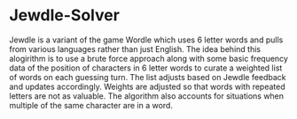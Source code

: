 # Jewdle-Solver

Jewdle is a variant of the game Wordle which uses 6 letter words and pulls from various languages rather than just English. The idea behind this alogirithm is to use a brute force approach along with some basic frequency data of the position of characters in 6 letter words to curate a weighted list of words on each guessing turn. The list adjusts based on Jewdle feedback and updates accordingly. Weights are adjusted so that words with repeated letters are not as valuable. The algorithm also accounts for situations when multiple of the same character are in a word.
